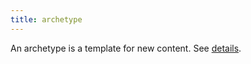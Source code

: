 ```yaml
---
title: archetype
---
```


An archetype is a template for new content. See [details](/content-management/archetypes/).
